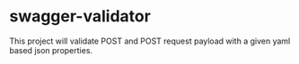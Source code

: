 # swagger-validator
This project will validate POST and POST request payload with a given yaml based json properties.
